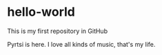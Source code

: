 # hello-world
This is my first repository in GitHub

Pyrtsi is here. I love all kinds of music, that's my life.
